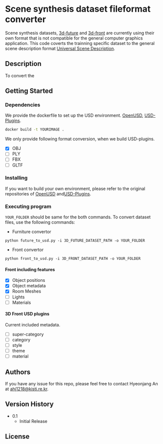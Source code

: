 # Scene synthesis dataset fileformat converter

Scene synthesis datasets, [3d-future](https://tianchi.aliyun.com/specials/promotion/alibaba-3d-future) and [3d-front](https://tianchi.aliyun.com/specials/promotion/alibaba-3d-scene-dataset) are currently using their own format that is not compatible for the general computer graphics application.
This code coverts the trainning specific dataset to the general scene description format [Universal Scene Description](https://openusd.org/release/index.html).

## Description

To convert the 

## Getting Started

### Dependencies

We provide the dockerfile to set up the USD environment.
[OpenUSD](https://github.com/PixarAnimationStudios/OpenUSD), [USD-Plugins](https://github.com/adobe/USD-Fileformat-plugins).

```cmd
docker build -t YOURIMAGE .
```
We only provide following format conversion, when we build USD-plugins.

- [x] OBJ
- [ ] PLY
- [ ] FBX
- [ ] GLTF

### Installing

If you want to build your own environment, please refer to the original repositories of [OpenUSD](https://github.com/PixarAnimationStudios/OpenUSD) and[USD-Plugins](https://github.com/adobe/USD-Fileformat-plugins).

### Executing program

`YOUR_FOLDER` should be same for the both commands.
To convert dataset files, use the following commands:

* Furniture convertor
```
python future_to_usd.py -i 3D_FUTURE_DATASET_PATH -o YOUR_FOLDER
```
* Front convertor
```
python front_to_usd.py -i 3D_FRONT_DATASET_PATH -o YOUR_FOLDER
```

#### Front including features
- [x] Object positions
- [x] Object metadata
- [x] Room Meshes
- [ ] Lights
- [ ] Materials

#### 3D Front USD plugins

Current included metadata.
- [ ] super-category
- [ ] category
- [ ] style
- [ ] theme
- [ ] material

## Authors

If you have any issue for this repo, please feel free to contact Hyeonjang An at <ahj1218@kisti.re.kr>.

## Version History

* 0.1
    * Initial Release

## License
